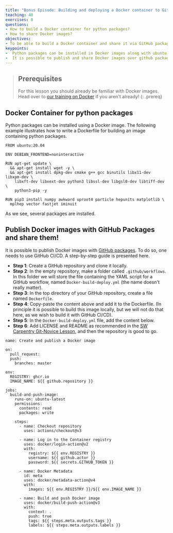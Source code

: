 ```yaml
---
title: "Bonus Episode: Building and deploying a Docker container to Github Packages"
teaching: 40
exercises: 0
questions:
- How to build a Docker container for python packages?
- How to share Docker images?
objectives:
- To be able to build a Docker container and share it via GitHub packages
keypoints:
-  Python packages can be installed in Docker images along with ubuntu packages.
-  It is possible to publish and share Docker images over github packages.
---
```


> ## Prerequisites
> For this lesson you should already be familiar with Docker images.
> Head over to [our training on Docker](https://hsf-training.github.io/hsf-training-docker/) if you aren't already!
{: .prereq}

## Docker Container for python packages

Python packages can be installed using a Docker image. The following example illustrates how to write a Dockerfile for building an image containing python packages.

```text
FROM ubuntu:20.04

ENV DEBIAN_FRONTEND=noninteractive

RUN apt-get update \
  && apt-get install wget -y \
  && apt-get install dpkg-dev cmake g++ gcc binutils libx11-dev libxpm-dev \
    libxft-dev libxext-dev python3 libssl-dev libgsl0-dev libtiff-dev \
    python3-pip -y

RUN pip3 install numpy awkward uproot4 particle hepunits matplotlib \
  mplhep vector fastjet iminuit
```

As we see, several packages are installed.

## Publish Docker images with GitHub Packages and share them!

It is possible to publish Docker images with [GitHub packages](https://github.com/features/packages).
To do so, one needs to use GitHub CI/CD. A step-by-step guide is presented here.

* **Step 1**: Create a GitHub repository and clone it locally.
* **Step 2**: In the empty repository, make a folder called `.github/workflows`. In this folder we will store the file containing the YAML script for a GitHub workflow, named `Docker-build-deploy.yml` (the name doesn't really matter).
* **Step 3**: In the top directory of your GitHub repository, create a file named `Dockerfile`.
* **Step 4**: Copy-paste the content above and add it to the Dockerfile. (In principle it is possible to build this image locally, but we will not do that here, as we wish to build it with GitHub CI/CD).
* **Step 5**: In the `Docker-build-deploy.yml` file, add the content below.
* **Step 6**: Add LICENSE and README as recommended in the [SW Carpentry Git-Novice Lesson](https://swcarpentry.github.io/git-novice/), and then the repository is good to go.

```text
name: Create and publish a Docker image

on:
  pull_request:
  push:
    branches: master

env:
  REGISTRY: ghcr.io
  IMAGE_NAME: ${{ github.repository }}

jobs:
  build-and-push-image:
    runs-on: ubuntu-latest
    permissions:
      contents: read
      packages: write

    steps:
      - name: Checkout repository
        uses: actions/checkout@v3

      - name: Log in to the Container registry
        uses: docker/login-action@v2
        with:
          registry: ${{ env.REGISTRY }}
          username: ${{ github.actor }}
          password: ${{ secrets.GITHUB_TOKEN }}

      - name: Docker Metadata
        id: meta
        uses: docker/metadata-action@v4
        with:
          images: ${{ env.REGISTRY }}/${{ env.IMAGE_NAME }}

      - name: Build and push Docker image
        uses: docker/build-push-action@v3
        with:
          context: .
          push: true
          tags: ${{ steps.meta.outputs.tags }}
          labels: ${{ steps.meta.outputs.labels }}
```
